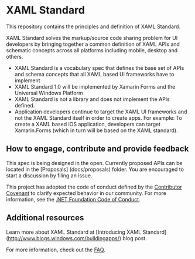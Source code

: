 # XAML Standard

This repository contains the principles and definition of XAML Standard.

XAML Standard solves the markup/source code sharing problem for UI developers by bringing together a common definition of XAML APIs and schematic concepts across all platforms including mobile, desktop and others.
- XAML Standard is a vocabulary spec that defines the base set of APIs and schema concepts that all XAML based UI frameworks have to implement
- XAML Standard 1.0 will be implemented by Xamarin Forms and the Universal Windows Platform
- XAML Standard is not a library and does not implement the APIs defined. 
- Application developers continue to target the XAML UI frameworks and not the XAML Standard itself in order to create apps. For example: To create a XAML based iOS application, developers can target Xamarin.Forms (which in turn will be based on the XAML standard). 

## How to engage, contribute and provide feedback

This spec is being designed in the open. Currently proposed APIs can be located in the [Proposals] (docs/proposals) folder.
You are encouraged to start a discussion by filing an issue. 

This project has adopted the code of conduct defined by the [Contributor Covenant](http://contributor-covenant.org/) to clarify expected behavior in our community. For more information, see the [.NET Foundation Code of Conduct](http://www.dotnetfoundation.org/code-of-conduct).

## Additional resources

Learn more about XAML Standard at [Introducing XAML Standard] (http://www.blogs.windows.com/buildingapps/) blog post. 

For more information, check out the [FAQ](docs/faq.md).
